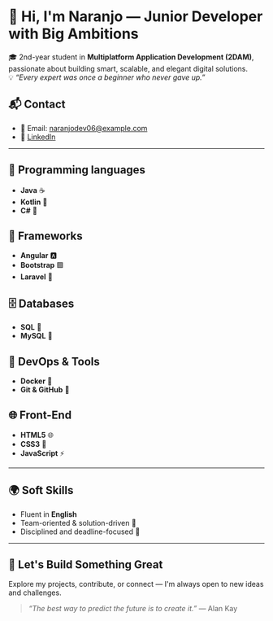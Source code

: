# 👋 Hi, I'm Naranjo — Junior Developer with Big Ambitions

🎓 2nd-year student in **Multiplatform Application Development (2DAM)**, passionate about building smart, scalable, and elegant digital solutions.  
💡 *“Every expert was once a beginner who never gave up.”*
## 📬 Contact  
- 📧 Email: naranjodev06@example.com  
- 💼 [LinkedIn](https://www.linkedin.com/in/alvaro-naranjo-rodr%C3%ADguez-177264381/)

---

## 🧠 Programming languages  
- **Java** ☕  
- **Kotlin** 📱  
- **C#** 🎯

## 🧰 Frameworks   
- **Angular** 🅰️  
- **Bootstrap** 🟪  
- **Laravel** 🔴

## 🗄️ Databases  
- **SQL** 🧠  
- **MySQL** 🐬

## 🐳 DevOps & Tools  
- **Docker** 🐳  
- **Git & GitHub** 🔧

## 🌐 Front-End  
- **HTML5** 🌐  
- **CSS3** 🎨  
- **JavaScript** ⚡

---

## 🌍 Soft Skills  
- Fluent in **English**  
- Team-oriented & solution-driven 🤝  
- Disciplined and deadline-focused 📅

---

## 🚀 Let's Build Something Great  
Explore my projects, contribute, or connect — I'm always open to new ideas and challenges.

> *“The best way to predict the future is to create it.”* — Alan Kay

